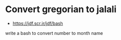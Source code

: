 
# Convert gregorian to jalali
* https://jdf.scr.ir/jdf/bash

write a bash to convert number to month name
